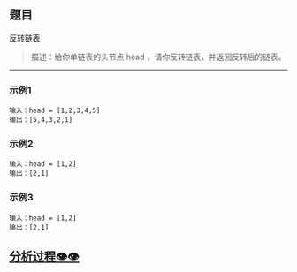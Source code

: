 ## 题目

[反转链表](https://leetcode.cn/problems/reverse-linked-list/)

> 描述：给你单链表的头节点 head ，请你反转链表，并返回反转后的链表。

- - -

### 示例1

```
输入：head = [1,2,3,4,5]
输出：[5,4,3,2,1]
```


### 示例2

```
输入：head = [1,2]
输出：[2,1]
```

### 示例3

```
输入：head = [1,2]
输出：[2,1]
```

## [分析过程👁👁](./analyze.md)
